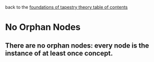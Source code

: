 back to the [foundations of tapestry theory table of contents](https://github.com/wds4/tribal-tapestry/blob/main/essays/bookJustification/hypotheses/tapestryFoundation.md)

No Orphan Nodes
=====

There are no orphan nodes: every node is the instance of at least once concept.
-----
